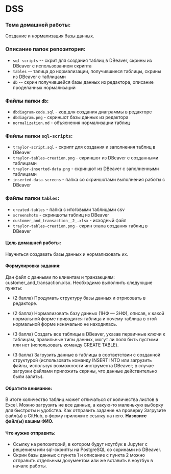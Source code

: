 # DSS

### Тема домашней работы:
Создание и нормализация базы данных.

### Описание папок репозитория:
- ```sql-scripts``` -- скрит для создания таблиц в DBeaver, скрины из DBeaver c использованием скрипта
- ```tables``` -- талица до нормализации, получившиеся таблицы, скрины из DBeaver c таблицами
- ```db``` -- скрин получившейся базы данных из редактора, описание проделанных нормализаций

### Файлы папки ```db```:

- ```dbdiagram-code.sql``` - код для создания диаграммы в редакторе
- ```dbdiagram.png``` - скриншот базы данных из редактора
- ```normalization.md``` - объяснения нормализации таблиц

### Файлы папки ```sql-scripts```:
- ```traylor-script.sql``` - скрипт для создания и заполнения таблиц в DBeaver
- ```traylor-tables-creation.png``` - скриншот из DBeaver c созданными таблицами
- ```traylor-inserted-data.png``` - скриншот из DBeaver c заполненными таблицами
- ```inserted-data-screens``` - папка со скриншотами выполнения работы с DBeaver

### Файлы папки ```tables```:
- ```created-tables``` - папка с итоговыми таблицами csv
- ```screenshots``` - скриншоты таблиц из DBeaver
- ```customer_and_transaction__2_.xlsx``` - исходный файл
- ```traylor-tables-creation.png``` - скрин этапа создания таблиц в DBeaver


#### Цель домашней работы:
Научиться создавать базы данных и нормализовать их.
#### Формулировка задания:
Дан файл с данными по клиентам и транзакциям: customer_and_transaction.xlsx.
Необходимо выполнить следующие пункты:

- (2 балла) Продумать структуру базы данных и отрисовать в редакторе.

- (2 балла) Нормализовать базу данных (1НФ — 3НФ), описав, к какой нормальной форме приводится таблица и почему таблица в этой нормальной форме изначально не находилась.

- (3 балла) Создать все таблицы в DBeaver, указав первичные ключи к таблицам, правильные типы данных, могут ли поля быть пустыми или нет (использовать команду CREATE TABLE).

- (3 балла) Загрузить данные в таблицы в соответствии с созданной структурой (использовать команду INSERT INTO или загрузить файлы, используя возможности инструмента DBeaver; в случае загрузки файлами приложить скрины, что данные действительно были залиты).

#### Обратите внимание:	
В итоге количество таблиц может отличаться от количества листов в Excel.
Можно загрузить не все данные, а какую-то маленькую выборку для быстроты и удобства.
Как отправить задание на проверку	Загрузите файл(ы) в GitHub, в форму приложите ссылку на него. **Назовите файл(ы) вашим ФИО.**

#### Что нужно отправить:	
- Ссылку на репозиторий, в котором будут ноутбук в Jupyter с решением или sql-скрипты на PostgreSQL со скринами из DBeaver.
- Скрин базы данных с пункта 1 и описание с пункта 2 можно отправить отдельным документом или же вставить в ноутбук в начале работы.
